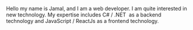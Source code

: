 
Hello my name is Jamal, and I am a web developer. I am quite interested in new technology. My expertise includes C# / .NET  as a backend technology and JavaScript / ReactJs as a frontend technology.
